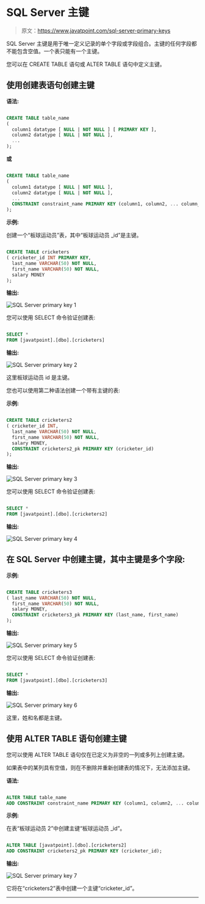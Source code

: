 # SQL Server 主键

> 原文：<https://www.javatpoint.com/sql-server-primary-keys>

SQL Server 主键是用于唯一定义记录的单个字段或字段组合。主键的任何字段都不能包含空值。一个表只能有一个主键。

您可以在 CREATE TABLE 语句或 ALTER TABLE 语句中定义主键。

## 使用创建表语句创建主键

**语法:**

```sql

CREATE TABLE table_name
( 
  column1 datatype [ NULL | NOT NULL ] [ PRIMARY KEY ],
  column2 datatype [ NULL | NOT NULL ],
  ...
); 

```

**或**

```sql

CREATE TABLE table_name
( 
  column1 datatype [ NULL | NOT NULL ],
  column2 datatype [ NULL | NOT NULL ],
  ...
  CONSTRAINT constraint_name PRIMARY KEY (column1, column2, ... column_n)
); 

```

**示例:**

创建一个“板球运动员”表，其中“板球运动员 _id”是主键。

```sql

CREATE TABLE cricketers
( cricketer_id INT PRIMARY KEY,
  last_name VARCHAR(50) NOT NULL,
  first_name VARCHAR(50) NOT NULL,
  salary MONEY
); 

```

**输出:**

![SQL Server primary key 1](img/9b6ae41df80f182eacd68d944a43c78f.png)

您可以使用 SELECT 命令验证创建表:

```sql

SELECT * 
FROM [javatpoint].[dbo].[cricketers]  

```

**输出:**

![SQL Server primary key 2](img/1b24dab85a9b6a04d68337cd2b5a4fc2.png)

这里板球运动员 id 是主键。

您也可以使用第二种语法创建一个带有主键的表:

**示例:**

```sql

CREATE TABLE cricketers2
( cricketer_id INT,
  last_name VARCHAR(50) NOT NULL,
  first_name VARCHAR(50) NOT NULL,
  salary MONEY,
  CONSTRAINT cricketers2_pk PRIMARY KEY (cricketer_id)
); 

```

**输出:**

![SQL Server primary key 3](img/0b4e46ec477e3b9e6971c8201d98d0c5.png)

您可以使用 SELECT 命令验证创建表:

```sql

SELECT * 
FROM [javatpoint].[dbo].[cricketers2]  

```

**输出:**

![SQL Server primary key 4](img/84fcd12a4ccc20a06f93fdf9ff822394.png)

## 在 SQL Server 中创建主键，其中主键是多个字段:

**示例:**

```sql

CREATE TABLE cricketers3
( last_name VARCHAR(50) NOT NULL,
  first_name VARCHAR(50) NOT NULL,
  salary MONEY,
  CONSTRAINT cricketers3_pk PRIMARY KEY (last_name, first_name)
);

```

**输出:**

![SQL Server primary key 5](img/8b987b8fe50638552c6f0b213cc5ae9d.png)

您可以使用 SELECT 命令验证创建表:

```sql

SELECT * 
FROM [javatpoint].[dbo].[cricketers3]  

```

**输出:**

![SQL Server primary key 6](img/4a8b292ab162b156fbf47493b701c596.png)

这里，姓和名都是主键。

## 使用 ALTER TABLE 语句创建主键

您可以使用 ALTER TABLE 语句仅在已定义为非空的一列或多列上创建主键。

如果表中的某列具有空值，则在不删除并重新创建表的情况下，无法添加主键。

**语法:**

```sql

ALTER TABLE table_name
ADD CONSTRAINT constraint_name PRIMARY KEY (column1, column2, ... column_n);

```

**示例:**

在表“板球运动员 2”中创建主键“板球运动员 _id”。

```sql

ALTER TABLE [javatpoint].[dbo].[cricketers2]
ADD CONSTRAINT cricketers2_pk PRIMARY KEY (cricketer_id);

```

**输出:**

![SQL Server primary key 7](img/8ab180e50523837fa002497368731f3f.png)

它将在“cricketers2”表中创建一个主键“cricketer_id”。

* * *